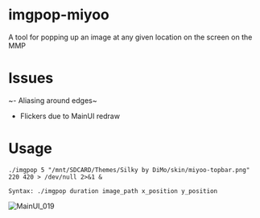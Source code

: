 # imgpop-miyoo
A tool for popping up an image at any given location on the screen on the MMP

# Issues
~- Aliasing around edges~
- Flickers due to MainUI redraw

# Usage 
`./imgpop 5 "/mnt/SDCARD/Themes/Silky by DiMo/skin/miyoo-topbar.png" 220 420 > /dev/null 2>&1 &`

`Syntax: ./imgpop duration image_path x_position y_position`

![MainUI_019](https://github.com/XK9274/imgpop-miyoo/assets/47260768/05ced503-caef-47b3-860c-4b9c462be61a)


